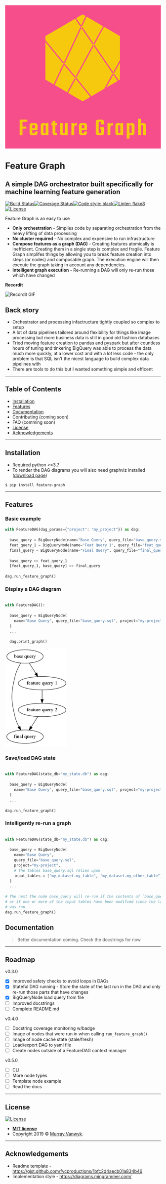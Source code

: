 <h1 align="center" style="background-color:#f64e8b;">
  <a href="https://https://github.com/mvanwyk/feature_graph"><img src="./logo.png" title="Feature Graph" alt="Feature Graph"></a>
</h1>


# Feature Graph

## A simple DAG orchestrator built specifically for machine learning feature generation



[![Build Status](https://travis-ci.org/mvanwyk/feature_graph.svg?branch=master)](https://travis-ci.org/mvanwyk/feature_graph)[![Coverage Status](https://coveralls.io/repos/github/mvanwyk/feature_graph/badge.svg?branch=master)](https://coveralls.io/github/mvanwyk/feature_graph?branch=master)[![Code style: black](https://img.shields.io/badge/code%20style-black-000000.svg)](https://github.com/psf/black)[![Linter: flake8](https://img.shields.io/badge/linter-flake8-yellow)](https://gitlab.com/pycqa/flake8)[![License](http://img.shields.io/:license-mit-blue.svg?style=flat-square)](http://badges.mit-license.org)


Feature Graph is an easy to use

- **Only orchestration** - Simplies code by separating orchestration from the heavy lifting of data processing
- **No cluster required** - No complex and expensive to run infrastructure
- **Compose features as a graph (DAG)** - Creating features atomically is inefficient. Creating them in a single step is complex and fragile. Feature Graph simplifes things by allowing you to break feature creation into steps (or nodes) and composable graph. The execution engine will then execute the graph taking in account any dependencies.
- **Intelligent graph execution** - Re-running a DAG will only re-run those which have changed

**Recordit**

![Recordit GIF](http://g.recordit.co/iLN6A0vSD8.gif)

## Back story

- Orchestrator and processing infactructure tightly coupled so complex to setup
- A lot of data pipelines tailored around flexibility for things like image processing but more business data is still in good old fashion databases
- Tried moving feature creation to pandas and pyspark but after countless hours of tuning and tinkering BigQuery was able to process the data much more quickly, at a lower cost and with a lot less code - the only problem is that SQL isn't the nicest language to build complex data pipelines with
- There are tools to do this but I wanted something simple and efficent

---

## Table of Contents

- [Installation](#installation)
- [Features](#features)
- [Documentation](#documentation)
- Contributing (coming soon)
- FAQ (comming soon)
- [License](#license)
- [Acknowledgements](#acknowledgements)


---

## Installation

- Required python >=3.7
- To render the DAG diagrams you will also need graphviz installed ([download page](https://www.graphviz.org/download/))

```shell
$ pip install feature-graph
```

---

## Features

### Basic example

```python
with FeatureDAG(dag_params={"project": "my_project"}) as dag:

  base_query = BigQueryNode(name="Base Query", query_file="base_query.sql")
  feat_query_1 = BigQueryNode(name="Feat Query 1", query_file="feat_query_1.sql")
  final_query = BigQueryNode(name="Final Query", query_file="final_query.sql")

  base_query >> feat_query_1
  [feat_query_1, base_query] >> final_query

dag.run_feature_graph()
```


### Display a DAG diagram

```python

with FeatureDAG():

  base_query = BigQueryNode(
    name="Base Query", query_file="base_query.sql", project="my-project"
  )
  ...

  dag.print_graph()
```

![Sample of graph image generated](sample_graph.png)

### Save/load DAG state

```python

with FeatureDAG(state_db="my_state.db") as dag:

  base_query = BigQueryNode(
    name="Base Query", query_file="base_query.sql", project="my-project"
  )
  ...

dag.run_feature_graph()
```

### Intelligently re-run a graph

```python

with FeatureDAG(state_db="my_state.db") as dag:

  base_query = BigQueryNode(
    name="Base Query",
    query_file="base_query.sql",
    project="my-project",
    # The tables base_query.sql relies upon
    input_tables = ["my_dataset.my_table", "my_dataset.my_other_table"]
  )
  ...

# The next The node base_query will re-run if the contents of `base_query.sql` change
# or if one or more of the input tables have been modified since the last time the DAG
# was run.
dag.run_feature_graph()

```

## Documentation

> Better documentation coming. Check the docstrings for now

---

## Roadmap

v0.3.0

- [x] Improved safety checks to avoid loops in DAGs
- [x] Stateful DAG running - Store the state of the last run in the DAG and only re-run those parts that have changes
- [x] BigQueryNode load query from file
- [ ] Improved docstrings
- [ ] Complete README.md

v0.4.0

- [ ] Docstring coverage monitoring w/badge
- [ ] Image of nodes that were run in when calling `run_feature_graph()`
- [ ] Image of node cache state (stale/fresh)
- [ ] Load/export DAG to yaml file
- [ ] Create nodes outside of a FeatureDAG context manager

v0.5.0

- [ ] CLI
- [ ] More node types
- [ ] Template node example
- [ ] Read the docs

---

## License

[![License](http://img.shields.io/:license-mit-blue.svg?style=flat-square)](http://badges.mit-license.org)

- **[MIT license](http://opensource.org/licenses/mit-license.php)**
- Copyright 2019 © <a href="https://github.com/mvanwyk/" target="_blank">Murray Vanwyk</a>.

---

## Acknowledgements
- Readme template - https://gist.github.com/fvcproductions/1bfc2d4aecb01a834b46
- Implementation style - https://diagrams.mingrammer.com/
